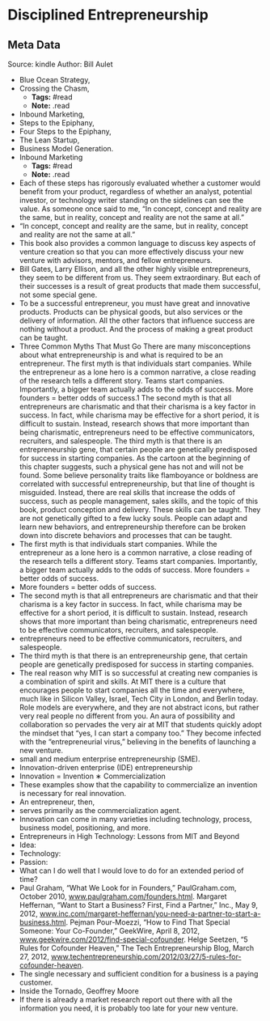 # Disciplined Entrepreneurship

## Meta Data

Source:  kindle 
Author: Bill Aulet

- Blue Ocean Strategy,
- Crossing the Chasm,
    - **Tags:** #read
    - **Note:** .read
- Inbound Marketing,
- Steps to the Epiphany,
- Four Steps to the Epiphany,
- The Lean Startup,
- Business Model Generation.
- Inbound Marketing
    - **Tags:** #read
    - **Note:** .read
- Each of these steps has rigorously evaluated whether a customer would benefit from your product, regardless of whether an analyst, potential investor, or technology writer standing on the sidelines can see the value. As someone once said to me, “In concept, concept and reality are the same, but in reality, concept and reality are not the same at all.”
- “In concept, concept and reality are the same, but in reality, concept and reality are not the same at all.”
- This book also provides a common language to discuss key aspects of venture creation so that you can more effectively discuss your new venture with advisors, mentors, and fellow entrepreneurs.
- Bill Gates, Larry Ellison, and all the other highly visible entrepreneurs, they seem to be different from us. They seem extraordinary. But each of their successes is a result of great products that made them successful, not some special gene.
- To be a successful entrepreneur, you must have great and innovative products. Products can be physical goods, but also services or the delivery of information. All the other factors that influence success are nothing without a product. And the process of making a great product can be taught.
- Three Common Myths That Must Go There are many misconceptions about what entrepreneurship is and what is required to be an entrepreneur. The first myth is that individuals start companies. While the entrepreneur as a lone hero is a common narrative, a close reading of the research tells a different story. Teams start companies. Importantly, a bigger team actually adds to the odds of success. More founders = better odds of success.1 The second myth is that all entrepreneurs are charismatic and that their charisma is a key factor in success. In fact, while charisma may be effective for a short period, it is difficult to sustain. Instead, research shows that more important than being charismatic, entrepreneurs need to be effective communicators, recruiters, and salespeople. The third myth is that there is an entrepreneurship gene, that certain people are genetically predisposed for success in starting companies. As the cartoon at the beginning of this chapter suggests, such a physical gene has not and will not be found. Some believe personality traits like flamboyance or boldness are correlated with successful entrepreneurship, but that line of thought is misguided. Instead, there are real skills that increase the odds of success, such as people management, sales skills, and the topic of this book, product conception and delivery. These skills can be taught. They are not genetically gifted to a few lucky souls. People can adapt and learn new behaviors, and entrepreneurship therefore can be broken down into discrete behaviors and processes that can be taught.
- The first myth is that individuals start companies. While the entrepreneur as a lone hero is a common narrative, a close reading of the research tells a different story. Teams start companies. Importantly, a bigger team actually adds to the odds of success. More founders = better odds of success.
- More founders = better odds of success.
- The second myth is that all entrepreneurs are charismatic and that their charisma is a key factor in success. In fact, while charisma may be effective for a short period, it is difficult to sustain. Instead, research shows that more important than being charismatic, entrepreneurs need to be effective communicators, recruiters, and salespeople.
- entrepreneurs need to be effective communicators, recruiters, and salespeople.
- The third myth is that there is an entrepreneurship gene, that certain people are genetically predisposed for success in starting companies.
- The real reason why MIT is so successful at creating new companies is a combination of spirit and skills. At MIT there is a culture that encourages people to start companies all the time and everywhere, much like in Silicon Valley, Israel, Tech City in London, and Berlin today. Role models are everywhere, and they are not abstract icons, but rather very real people no different from you. An aura of possibility and collaboration so pervades the very air at MIT that students quickly adopt the mindset that “yes, I can start a company too.” They become infected with the “entrepreneurial virus,” believing in the benefits of launching a new venture.
- small and medium enterprise entrepreneurship (SME).
- Innovation-driven enterprise (IDE) entrepreneurship
- Innovation = Invention ∗ Commercialization
- These examples show that the capability to commercialize an invention is necessary for real innovation.
- An entrepreneur, then,
- serves primarily as the commercialization agent.
- Innovation can come in many varieties including technology, process, business model, positioning, and more.
- Entrepreneurs in High Technology: Lessons from MIT and Beyond
- Idea:
- Technology:
- Passion:
- What can I do well that I would love to do for an extended period of time?
- Paul Graham, “What We Look for in Founders,” PaulGraham.com, October 2010, www.paulgraham.com/founders.html. Margaret Heffernan, “Want to Start a Business? First, Find a Partner,” Inc., May 9, 2012, www.inc.com/margaret-heffernan/you-need-a-partner-to-start-a-business.html. Pejman Pour-Moezzi, “How to Find That Special Someone: Your Co-Founder,” GeekWire, April 8, 2012, www.geekwire.com/2012/find-special-cofounder. Helge Seetzen, “5 Rules for Cofounder Heaven,” The Tech Entrepreneurship Blog, March 27, 2012, www.techentrepreneurship.com/2012/03/27/5-rules-for-cofounder-heaven.
- The single necessary and sufficient condition for a business is a paying customer.
- Inside the Tornado, Geoffrey Moore
- If there is already a market research report out there with all the information you need, it is probably too late for your new venture.
